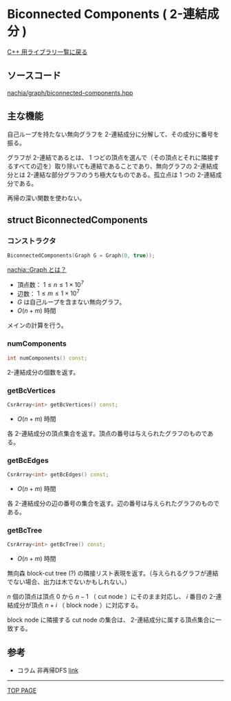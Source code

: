# Biconnected Components ( 2-連結成分 )

[C++ 用ライブラリ一覧に戻る](../index.md)

## ソースコード

[nachia/graph/biconnected-components.hpp](https://github.com/NachiaVivias/cp-library/blob/main/Cpp/Include/nachia/graph/biconnected-components.hpp)

## 主な機能

自己ループを持たない無向グラフを $2$-連結成分に分解して、その成分に番号を振る。

グラフが $2$-連結であるとは、 $1$ つどの頂点を選んで（その頂点とそれに隣接するすべての辺を）取り除いても連結であることであり、無向グラフの $2$-連結成分とは $2$-連結な部分グラフのうち極大なものである。孤立点は $1$ つの $2$-連結成分である。

再帰の深い関数を使わない。

## struct BiconnectedComponents

### コンストラクタ

```c++
BiconnectedComponents(Graph G = Graph(0, true));
```

[nachia::Graph とは？](./../graph/graph.md)

- 頂点数： $1 \leq n \leq 1 \times 10^7$
- 辺数： $1 \leq m \leq 1 \times 10^7$
- $G$ は自己ループを含まない無向グラフ。
- $O(n + m)$ 時間

メインの計算を行う。

### numComponents

```c++
int numComponents() const;
```

$2$-連結成分の個数を返す。

### getBcVertices

```c++
CsrArray<int> getBcVertices() const;
```

- $O(n + m)$ 時間

各 $2$-連結成分の頂点集合を返す。頂点の番号は与えられたグラフのものである。

### getBcEdges

```c++
CsrArray<int> getBcEdges() const;
```

- $O(n + m)$ 時間

各 $2$-連結成分の辺の番号の集合を返す。辺の番号は与えられたグラフのものである。

### getBcTree

```c++
CsrArray<int> getBcTree() const;
```

- $O(n + m)$ 時間

無向森 block-cut tree (?) の隣接リスト表現を返す。（与えられるグラフが連結でない場合、出力は木でないかもしれない。）

$n$ 個の頂点は頂点 $0$ から $n-1$ （ cut node ）にそのまま対応し、 $i$ 番目の $2$-連結成分が頂点 $n+i$ （ block node ）に対応する。

block node に隣接する cut node の集合は、 $2$-連結成分に属する頂点集合に一致する。

## 参考

- コラム 非再帰DFS [link](../../column/2022/01.md)

---

[TOP PAGE](https://nachiavivias.github.io/cp-library/)


<script type="text/x-mathjax-config">MathJax.Hub.Config({tex2jax:{inlineMath:[['\$','\$']],processEscapes:true},CommonHTML: {matchFontHeight:false}});</script>
<script type="text/javascript" async src="https://cdnjs.cloudflare.com/ajax/libs/mathjax/2.7.1/MathJax.js?config=TeX-MML-AM_CHTML"></script>
